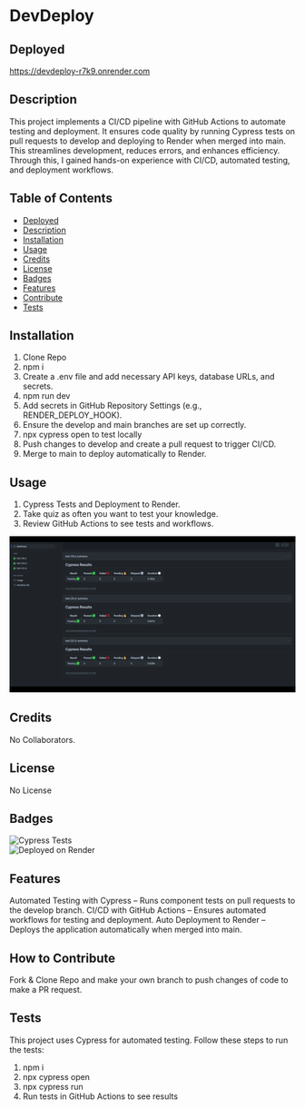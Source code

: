 # DevDeploy

## Deployed

https://devdeploy-r7k9.onrender.com

## Description

This project implements a CI/CD pipeline with GitHub Actions to automate testing and deployment. It ensures code quality by running Cypress tests on pull requests to develop and deploying to Render when merged into main. This streamlines development, reduces errors, and enhances efficiency. Through this, I gained hands-on experience with CI/CD, automated testing, and deployment workflows.

## Table of Contents

- [Deployed](#deployed)
- [Description](#description)
- [Installation](#installation)
- [Usage](#usage)
- [Credits](#credits)
- [License](#license)
- [Badges](#badges)
- [Features](#features)
- [Contribute](#how-to-contribute)
- [Tests](#tests)

## Installation

1. Clone Repo
2. npm i
3. Create a .env file and add necessary API keys, database URLs, and secrets.
4. npm run dev
5. Add secrets in GitHub Repository Settings (e.g., RENDER_DEPLOY_HOOK).
6. Ensure the develop and main branches are set up correctly.
7. npx cypress open to test locally
8. Push changes to develop and create a pull request to trigger CI/CD.
9. Merge to main to deploy automatically to Render.

## Usage

1. Cypress Tests and Deployment to Render.
2. Take quiz as often you want to test your knowledge.
3. Review GitHub Actions to see tests and workflows.

![alt text](./assets/image.png)

## Credits

No Collaborators.

## License

No License

## Badges

![Cypress Tests](https://img.shields.io/badge/Cypress-Testing-brightgreen)  
![Deployed on Render](https://img.shields.io/badge/Deployed%20on-Render-blue)

## Features

Automated Testing with Cypress – Runs component tests on pull requests to the develop branch.
CI/CD with GitHub Actions – Ensures automated workflows for testing and deployment.
Auto Deployment to Render – Deploys the application automatically when merged into main.

## How to Contribute

Fork & Clone Repo and make your own branch to push changes of code to make a PR request.

## Tests

This project uses Cypress for automated testing. Follow these steps to run the tests:

1. npm i
2. npx cypress open
3. npx cypress run
4. Run tests in GitHub Actions to see results
